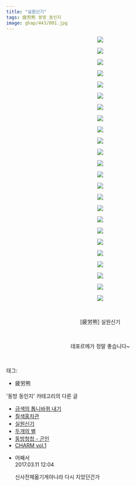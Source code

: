 ```yaml
---
title: "실원신기"
tags: 疲労熊 동방_동인지
image: ghap/443/001.jpg
---
```

<div class="article">
<p style="text-align: center; clear: none; float: none;"><img src="{{ site.nasurl }}/ghap/443/001.jpg"/></p>
<p style="text-align: center; clear: none; float: none;"><img src="{{ site.nasurl }}/ghap/443/002.jpg"/></p>
<p style="text-align: center; clear: none; float: none;"><img src="{{ site.nasurl }}/ghap/443/003.jpg"/></p>
<p style="text-align: center; clear: none; float: none;"><img src="{{ site.nasurl }}/ghap/443/004.jpg"/></p>
<p style="text-align: center; clear: none; float: none;"><img src="{{ site.nasurl }}/ghap/443/005.jpg"/></p>
<p style="text-align: center; clear: none; float: none;"><img src="{{ site.nasurl }}/ghap/443/006.jpg"/></p>
<p style="text-align: center; clear: none; float: none;"><img src="{{ site.nasurl }}/ghap/443/007.jpg"/></p>
<p style="text-align: center; clear: none; float: none;"><img src="{{ site.nasurl }}/ghap/443/008.jpg"/></p>
<p style="text-align: center; clear: none; float: none;"><img src="{{ site.nasurl }}/ghap/443/009.jpg"/></p>
<p style="text-align: center; clear: none; float: none;"><img src="{{ site.nasurl }}/ghap/443/010.jpg"/></p>
<p style="text-align: center; clear: none; float: none;"><img src="{{ site.nasurl }}/ghap/443/011.jpg"/></p>
<p style="text-align: center; clear: none; float: none;"><img src="{{ site.nasurl }}/ghap/443/012.jpg"/></p>
<p style="text-align: center; clear: none; float: none;"><img src="{{ site.nasurl }}/ghap/443/013.jpg"/></p>
<p style="text-align: center; clear: none; float: none;"><img src="{{ site.nasurl }}/ghap/443/014.jpg"/></p>
<p style="text-align: center; clear: none; float: none;"><img src="{{ site.nasurl }}/ghap/443/015.jpg"/></p>
<p style="text-align: center; clear: none; float: none;"><img src="{{ site.nasurl }}/ghap/443/016.jpg"/></p>
<p style="text-align: center; clear: none; float: none;"><img src="{{ site.nasurl }}/ghap/443/017.jpg"/></p>
<p style="text-align: center; clear: none; float: none;"><img src="{{ site.nasurl }}/ghap/443/018.jpg"/></p>
<p style="text-align: center; clear: none; float: none;"><img src="{{ site.nasurl }}/ghap/443/019.jpg"/></p>
<p style="text-align: center; clear: none; float: none;"><img src="{{ site.nasurl }}/ghap/443/020.jpg"/></p>
<p style="text-align: center; clear: none; float: none;"><img src="{{ site.nasurl }}/ghap/443/021.jpg"/></p>
<p style="text-align: center; clear: none; float: none;"><img src="{{ site.nasurl }}/ghap/443/022.jpg"/></p>
<p style="text-align: center; clear: none; float: none;"><img src="{{ site.nasurl }}/ghap/443/023.jpg"/></p>
<p style="text-align: center; clear: none; float: none;"><img src="{{ site.nasurl }}/ghap/443/024.jpg"/></p>
<p style="text-align: center; clear: none; float: none;"><br/></p>
<p style="text-align: center; clear: none; float: none;">[疲労熊] 실원신기</p>
<p style="text-align: center; clear: none; float: none;"><br/></p>
<p style="text-align: center; clear: none; float: none;">데포르메가 정말 좋습니다~</p>
<p><br/></p>
</div><div class="tagTrail">
<p>태그: </p>
<ul>
<li>疲労熊</li>
</ul>
</div><div class="another">
<p>'동방 동인지' 카테고리의 다른 글</p>
<ul>
<li><a href="/2016-06-21-ghap_446">금색의 톱니바퀴 내기</a></li>
<li><a href="/2016-06-21-ghap_444">칠색홍차관</a></li>
<li><a href="/2016-06-21-ghap_443">실원신기</a></li>
<li><a href="/2016-06-21-ghap_442">두개의 별</a></li>
<li><a href="/2016-06-21-ghap_441">동방청첩 - 곤인</a></li>
<li><a href="/2016-06-21-ghap_440">CHARM vol.1</a></li>
</ul>
</div><div class="cb_module cb_fluid">
<div class="cb_wrt cb_profile">
<div class="comment">
<ul>
<li class="cb_thumb_off" id="comment14936602">
<div class="cb_comment_area">
<div class="cb_info_area">
<div class="cb_section">
<span class="cb_nick_name">어째서</span>
</div>
<div class="cb_section">
<span class="cb_date">2017.03.11 12:04 </span>
</div>
</div>
<div class="cb_dsc_comment">
<p class="cb_dsc">
											신사전체옮기게아니라 다시 지었던건가
										</p>
</div>
</div></li>
</ul>
</div>
</div><!-- commentList close -->
</div>